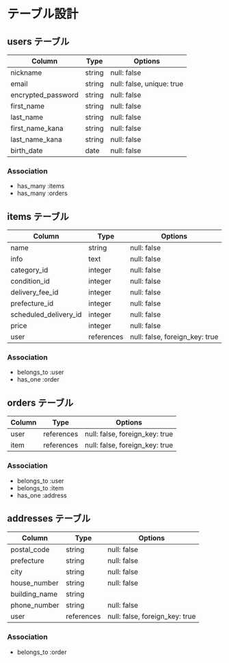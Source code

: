 # テーブル設計

## users テーブル

| Column                 | Type       | Options                   |
| ---------------------- | ---------- | ------------------------- |
| nickname               | string     | null: false               |
| email                  | string     | null: false, unique: true |
| encrypted_password     | string     | null: false               |
| first_name             | string     | null: false               |
| last_name              | string     | null: false               |
| first_name_kana        | string     | null: false               |
| last_name_kana         | string     | null: false               |
| birth_date             | date       | null: false               |

### Association

- has_many :items
- has_many :orders

## items テーブル

| Column                      | Type          | Options                        |
| --------------------------- | ------------- | ------------------------------ |
| name                        | string        | null: false                    |
| info                        |  text         | null: false                    |
| category_id                 | integer       | null: false                    |
| condition_id                | integer       | null: false                    |
| delivery_fee_id             | integer       | null: false                    |
| prefecture_id               | integer       | null: false                    |
| scheduled_delivery_id       | integer       | null: false                    |
| price                       | integer       | null: false                    |
| user                        | references    | null: false, foreign_key: true |

### Association

- belongs_to :user
- has_one :order

## orders テーブル

| Column    | Type       | Options                        |
| --------- | ---------- | ------------------------------ |
| user      | references | null: false, foreign_key: true |
| item      | references | null: false, foreign_key: true |

### Association

- belongs_to :user
- belongs_to :item
- has_one :address

## addresses テーブル

| Column            | Type       | Options                        |
| ----------------- | ---------- | ------------------------------ |
| postal_code       | string     | null: false                    |
| prefecture        | string     | null: false                    |
| city              | string     | null: false                    |
| house_number      | string     | null: false                    |
| building_name     | string     |                                |
| phone_number      | string     | null: false                    |
| user              | references | null: false, foreign_key: true |

### Association 

- belongs_to :order